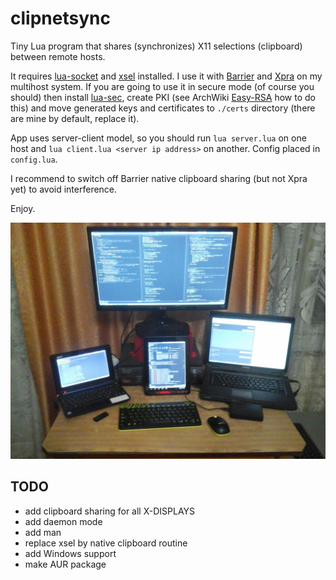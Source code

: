 # clipnetsync

Tiny Lua program that shares (synchronizes) X11 selections (clipboard) between remote hosts.

It requires [lua-socket][lua-socket] and [xsel][xsel] installed. I use it with [Barrier][Barrier] and [Xpra][Xpra]
on my multihost system. If you are going to use it in secure mode (of course you should) then install
[lua-sec][lua-sec], create PKI (see ArchWiki [Easy-RSA][Easy-RSA] how to do this) and move generated keys and
certificates to `./certs` directory (there are mine by default, replace it).

App uses server-client model, so you should run `lua server.lua` on one host and `lua client.lua <server ip address>` on another.
Config placed in `config.lua`.

I recommend to switch off Barrier native clipboard sharing (but not Xpra yet) to avoid interference.

Enjoy.

![My home multihost system](https://github.com/Kirill-Bugaev/clipnetsync/blob/master/screenshots/my-home-system.jpg)

## TODO
* add clipboard sharing for all X-DISPLAYS
* add daemon mode
* add man
* replace xsel by native clipboard routine
* add Windows support
* make AUR package

[lua-socket]: https://www.archlinux.org/packages/community/x86_64/lua-socket/
[lua-sec]: https://www.archlinux.org/packages/community/x86_64/lua-sec/
[xsel]: https://www.archlinux.org/packages/community/x86_64/xsel/
[Barrier]: https://github.com/debauchee/barrier      
[Xpra]: https://xpra.org/
[Easy-RSA]: https://wiki.archlinux.org/index.php/Easy-RSA
